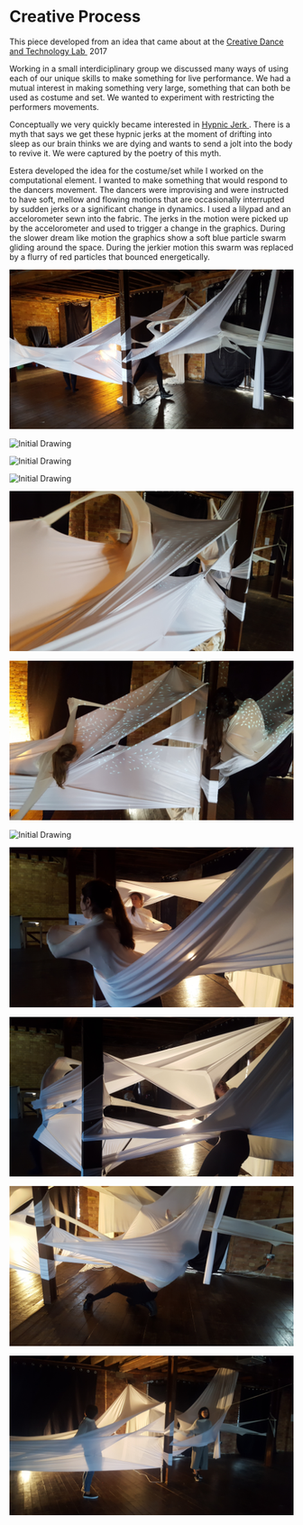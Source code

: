 # Creative Process

This piece developed from an idea that came about at the <a href="http://www.eastlondondance.org/projects/creative-dance-and-technology-lab-with-london-college-of-fashion/" target="_blank"> Creative Dance and Technology Lab </a> 2017

Working in a small interdiciplinary group we discussed many ways of using each of our unique skills to make something for live performance. We had a mutual interest in making something very large, something that can both be used as costume and set. We wanted to experiment with restricting the performers movements. 

Conceptually we very quickly became interested in <a href="https://en.wikipedia.org/wiki/Hypnic_jerk" target="_blank"> Hypnic Jerk </a>. There is a myth that says we get these hypnic jerks at the moment of drifting into sleep as our brain thinks we are dying and wants to send a jolt into the body to revive it. We were captured by the poetry of this myth. 

Estera developed the idea for the costume/set while I worked on the computational element. I wanted to make something that would respond to the dancers movement. The dancers were improvising and were instructed to have soft, mellow and flowing motions that are occasionally interrupted by sudden jerks or a significant change in dynamics. I used a lilypad and an accelorometer sewn into the fabric. The jerks in the motion were picked up by the accelorometer and used to trigger a change in the graphics. During the slower dream like motion the graphics show a soft blue particle swarm gliding around the space. During the jerkier motion this swarm was replaced by a flurry of red particles that bounced energetically. 


![Initial Drawing](img/1.jpg)

![Initial Drawing](img/2.jpg)

![Initial Drawing](img/3.jpg)

![Initial Drawing](img/4.jpg)

![Initial Drawing](img/5.jpg)

![Initial Drawing](img/6.jpg)

![Initial Drawing](img/7.jpg)

![Initial Drawing](img/8.jpg)

![Initial Drawing](img/9.jpg)

![Initial Drawing](img/10.jpg)

![Initial Drawing](img/11.jpg)


